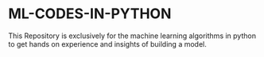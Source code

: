 # ML-CODES-IN-PYTHON
This Repository is exclusively  for the machine learning algorithms in python to get hands on experience and insights of building a model.
